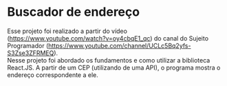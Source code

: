 # Buscador de endereço

Esse projeto foi realizado a partir do vídeo (https://www.youtube.com/watch?v=oy4cbqE1_qc) do canal do Sujeito Programador (https://www.youtube.com/channel/UCLc5Bq2yfs-S3Zse3ZFRMEQ).<br />
Nesse projeto foi abordado os fundamentos e como utilizar a biblioteca React.JS. A partir de um CEP (utilizando de uma API), o programa mostra o endereço correspondente a ele.
